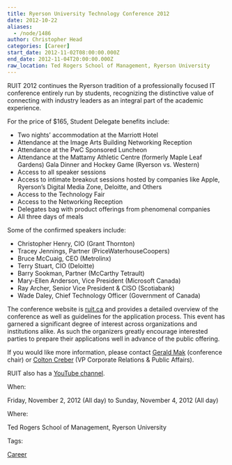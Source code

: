 ```yaml
---
title: Ryerson University Technology Conference 2012
date: 2012-10-22
aliases:
  - /node/1486
author: Christopher Head
categories: [Career]
start_date: 2012-11-02T08:00:00.000Z
end_date: 2012-11-04T20:00:00.000Z
raw_location: Ted Rogers School of Management, Ryerson University
---
```


RUIT 2012 continues the Ryerson tradition of a professionally focused IT conference entirely run by students, recognizing the distinctive value of connecting with industry leaders as an integral part of the academic experience.

For the price of $165, Student Delegate benefits include:

*   Two nights’ accommodation at the Marriott Hotel
*   Attendance at the Image Arts Building Networking Reception
*   Attendance at the PwC Sponsored Luncheon
*   Attendance at the Mattamy Athletic Centre (formerly Maple Leaf Gardens) Gala Dinner and Hockey Game (Ryerson vs. Western)
*   Access to all speaker sessions
*   Access to intimate breakout sessions hosted by companies like Apple, Ryerson’s Digital Media Zone, Deloitte, and Others
*   Access to the Technology Fair
*   Access to the Networking Reception
*   Delegates bag with product offerings from phenomenal companies
*   All three days of meals

Some of the confirmed speakers include:

*   Christopher Henry, CIO (Grant Thornton)
*   Tracey Jennings, Partner (PriceWaterhouseCoopers)
*   Bruce McCuaig, CEO (Metrolinx)
*   Terry Stuart, CIO (Deloitte)
*   Barry Sookman, Partner (McCarthy Tetrault)
*   Mary-Ellen Anderson, Vice President (Microsoft Canada)
*   Ray Archer, Senior Vice President & CISO (Scotiabank)
*   Wade Daley, Chief Technology Officer (Government of Canada)

The conference website is [ruit.ca](http://ruit.ca/) and provides a detailed overview of the conference as well as guidelines for the application process. This event has garnered a significant degree of interest across organizations and institutions alike. As such the organizers greatly encourage interested parties to prepare their applications well in advance of the public offering.

If you would like more information, please contact [Gerald Mak](/cdn-cgi/l/email-protection#61060413000d054f0c000a2113180413120e0f4f0200) (conference chair) or [Colton Creber](/cdn-cgi/l/email-protection#7615191a021918581504131413043604031f02581517) (VP Corporate Relations & Public Affairs).

RUIT also has a [YouTube channel](https://youtube.com/ruitconference).

When: 

Friday, November 2, 2012 (All day) to Sunday, November 4, 2012 (All day)

Where: 

Ted Rogers School of Management, Ryerson University

Tags: 

[Career](/career)
